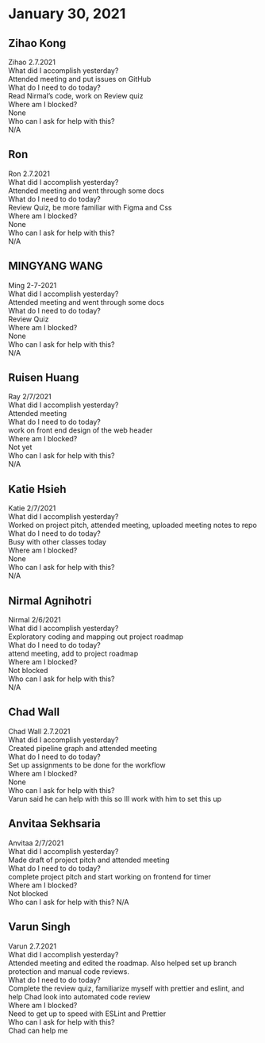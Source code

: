 # January 30, 2021

## Zihao Kong
Zihao 2.7.2021\
 What did I accomplish yesterday?\
Attended meeting and put issues on GitHub\
 What do I need to do today?\
Read Nirmal’s code, work on Review quiz\
 Where am I blocked?\
None\
 Who can I ask for help with this?\
N/A

## Ron
Ron 2.7.2021\
 What did I accomplish yesterday?\
Attended meeting and went through some docs\
 What do I need to do today?\
Review Quiz, be more familiar with Figma and Css\
 Where am I blocked?\
None\
 Who can I ask for help with this?\
N/A
## MINGYANG WANG
Ming 2-7-2021\
 What did I accomplish yesterday?\
Attended meeting and went through some docs\
 What do I need to do today?\
Review Quiz\
 Where am I blocked?\
None\
 Who can I ask for help with this?\
N/A
## Ruisen Huang
Ray 2/7/2021\
 What did I accomplish yesterday?\
Attended meeting\
 What do I need to do today?\
work on front end design of the web header\
 Where am I blocked?\
Not yet\
 Who can I ask for help with this?\
N/A

## Katie Hsieh
Katie 2/7/2021\
What did I accomplish yesterday?\
Worked on project pitch, attended meeting, uploaded meeting notes to repo\
What do I need to do today?\
Busy with other classes today\
Where am I blocked?\
None\
Who can I ask for help with this?\
N/A

## Nirmal Agnihotri
Nirmal 2/6/2021\
 What did I accomplish yesterday?\
Exploratory coding and mapping out project roadmap\
 What do I need to do today?\
attend meeting, add to project roadmap\
 Where am I blocked?\
Not blocked\
 Who can I ask for help with this?\
N/A

## Chad Wall
Chad Wall 2.7.2021\
What did I accomplish yesterday?\
Created pipeline graph and attended meeting\
What do I need to do today?\
Set up  assignments to be done for the workflow\
Where am I blocked?\
None\
Who can I ask for help with this?\
Varun said he can help with this so Ill work with him to set this up
## Anvitaa Sekhsaria
Anvitaa 2/7/2021\
 What did I accomplish yesterday?\
Made draft of project pitch and attended meeting\
 What do I need to do today?\
complete project pitch and start working on frontend for timer\
 Where am I blocked?\
Not blocked\
 Who can I ask for help with this?
N/A
## Varun Singh
Varun 2.7.2021\
 What did I accomplish yesterday?\
Attended meeting and edited the roadmap. Also helped set up branch protection and manual code reviews.\
 What do I need to do today?\
Complete the review quiz, familiarize myself with prettier and eslint, and help Chad look into automated code review\
 Where am I blocked?\
Need to get up to speed with ESLint and Prettier\
 Who can I ask for help with this?\
Chad can help me